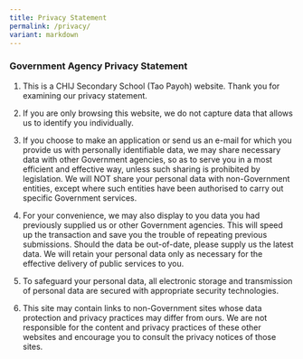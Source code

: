 ```yaml
---
title: Privacy Statement
permalink: /privacy/
variant: markdown
---
```

### **Government Agency Privacy Statement**

1. This is a CHIJ Secondary School (Tao Payoh) website. Thank you for examining our
privacy statement.

2. If you are only browsing this website, we do not capture data that allows us to
identify you individually.

3. If you choose to make an application or send us an e-mail for which you provide us
with personally identifiable data, we may share necessary data with other Government
agencies, so as to serve you in a most efficient and effective way, unless such sharing is
prohibited by legislation. We will NOT share your personal data with non-Government
entities, except where such entities have been authorised to carry out specific
Government services.

4. For your convenience, we may also display to you data you had previously supplied
us or other Government agencies. This will speed up the transaction and save you the
trouble of repeating previous submissions. Should the data be out-of-date, please supply
us the latest data. We will retain your personal data only as necessary for the effective
delivery of public services to you.

5. To safeguard your personal data, all electronic storage and transmission of personal
data are secured with appropriate security technologies.

6. This site may contain links to non-Government sites whose data protection and
privacy practices may differ from ours. We are not responsible for the content and
privacy practices of these other websites and encourage you to consult the privacy
notices of those sites.